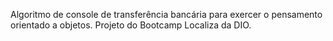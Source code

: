 Algoritmo de console de transferência bancária para exercer o pensamento orientado a objetos. Projeto do Bootcamp Localiza da DIO.